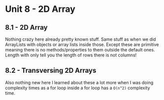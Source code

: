 # Unit 8 - 2D Array

## 8.1 - 2D Array

Nothing crazy here already pretty known stuff. Same stuff as when we did ArrayLists with objects or array lists inside those. Except these are primitive meaning there is no methods/properties to them outside the default ones. Length with only tell you the length of rows there is not columns!

## 8.2 - Transversing 2D Arrays

Also nothing new here I learned about these a lot more when I was doing complexity times as a for loop inside a for loop has a `O(n^2)` complexity time.

